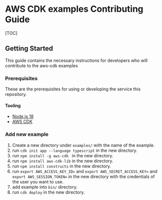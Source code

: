 # AWS CDK examples Contributing Guide

[TOC]

## Getting Started

This guide contains the necessary instructions for developers who will contribute to the aws-cdk examples

### Prerequisites

These are the prerequisites for using or developing the service this repository.

#### Tooling

- [Node.js 18](https://github.com/nvm-sh/nvm)
- [AWS CDK](https://docs.aws.amazon.com/cdk/v2/guide/getting_started.html#getting_started_install)


### Add new example

1. Create a new directory under `examples/` with the name of the example.
2. run `cdk init app --language typescript` in the new directory.
3. run `npm install -g aws-cdk ` in the new directory.
4. run `npm install aws-cdk-lib` in the new directory.
5. run `npm install constructs` in the new directory.
6. run `export AWS_ACCESS_KEY_ID=` and `export AWS_SECRET_ACCESS_KEY=` and `export AWS_SESSION_TOKEN=` in the new directory with the credentials of the user you want to use.
7. add example into `bin/` directory.
8. run `cdk deploy` in the new directory.
